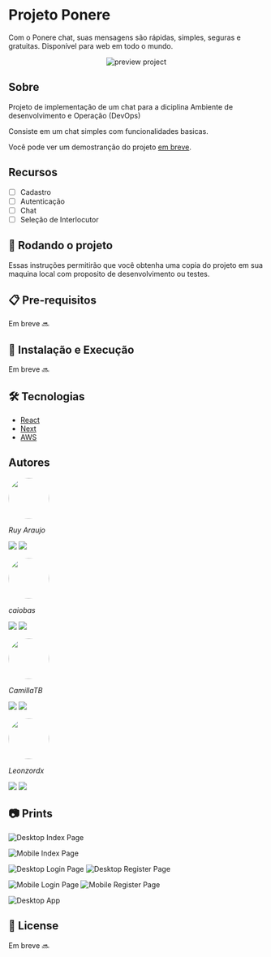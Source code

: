 # Projeto Ponere

Com o Ponere chat, suas mensagens são rápidas, simples, seguras e gratuitas. Disponível para web em todo o mundo.

<p align="center">
<img src="http://placehold.it/850x315" alt="preview project" border="0">
</p>

## Sobre

Projeto de implementação de um chat para a diciplina Ambiente de desenvolvimento e Operação (DevOps)

Consiste em um chat simples com funcionalidades basicas.

Você pode ver um demostranção do projeto [em breve]().

## Recursos

- [ ] Cadastro
- [ ] Autenticação
- [ ] Chat
- [ ] Seleção de Interlocutor

## 🚀 Rodando o projeto

Essas instruções permitirão que você obtenha uma copia do projeto em sua maquina local com proposito de desenvolvimento ou testes.

## 📋 Pre-requisitos

Em breve 🔜

## 🔧 Instalação e Execução

Em breve 🔜

## 🛠️ Tecnologias

- [React]()
- [Next]()
- [AWS]()

## Autores

[<img src="https://avatars.githubusercontent.com/u/53796141?v=4" width="80px" style="border-radius:50%"/>](https://github.com/Ruy-Araujo)

_Ruy Araujo_

[<img src="https://img.shields.io/badge/LinkedIn-0077B5?style=for-the-badge&logo=linkedin&logoColor=white"/>](https://www.linkedin.com/in/ruy-araujo/)
[<img src="https://img.shields.io/badge/GitHub-100000?style=for-the-badge&logo=github&logoColor=white"/>](https://github.com/Ruy-Araujo)

[<img src="https://avatars.githubusercontent.com/u/32309203?v=4" width="80px" style="border-radius:50%"/>](https://github.com/caiobas)

_caiobas_

[<img src="https://img.shields.io/badge/LinkedIn-0077B5?style=for-the-badge&logo=linkedin&logoColor=white"/>]()
[<img src="https://img.shields.io/badge/GitHub-100000?style=for-the-badge&logo=github&logoColor=white"/>](https://github.com/caiobas)

[<img src="https://avatars.githubusercontent.com/u/90728045?v=4" width="80px" style="border-radius:50%"/>](https://github.com/CamillaTB)

_CamillaTB_

[<img src="https://img.shields.io/badge/LinkedIn-0077B5?style=for-the-badge&logo=linkedin&logoColor=white"/>]()
[<img src="https://img.shields.io/badge/GitHub-100000?style=for-the-badge&logo=github&logoColor=white"/>](https://github.com/CamillaTB)

[<img src="https://avatars.githubusercontent.com/u/87281978?v=4" width="80px" style="border-radius:50%"/>](https://github.com/Leonzordx)

_Leonzordx_

[<img src="https://img.shields.io/badge/LinkedIn-0077B5?style=for-the-badge&logo=linkedin&logoColor=white"/>]()
[<img src="https://img.shields.io/badge/GitHub-100000?style=for-the-badge&logo=github&logoColor=white"/>](https://github.com/Leonzordx)

## 📷 Prints

![Desktop Index Page](./media/IndexPage.jpg)

![Mobile Index Page](./media/mobile_index.png)

![Desktop Login Page](./media/desktop_Login.png)
![Desktop Register Page](./media/desktop_Cadastro.png)

![Mobile Login Page](./media/mobile_Login.png)
![Mobile Register Page](./media/mobile_Cadastro.png)

![Desktop App](./media/desktop_App.png)


## 📄 License

Em breve 🔜
